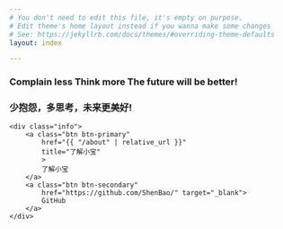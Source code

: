 ```yaml
---
# You don't need to edit this file, it's empty on purpose.
# Edit theme's home layout instead if you wanna make some changes
# See: https://jekyllrb.com/docs/themes/#overriding-theme-defaults
layout: index

---
```



<div class="home">
    <h3>
        Complain less Think more The future will be better!
    </h3>
    <h3>
        少抱怨，多思考，未来更美好!
    </h3>

    <div class="info">
        <a class="btn btn-primary"
            href="{{ "/about" | relative_url }}"
            title="了解小宝"
            >
            了解小宝
        </a>
        <a class="btn btn-secondary"
            href="https://github.com/ShenBao/" target="_blank">
            GitHub
        </a>
    </div>
</div>
